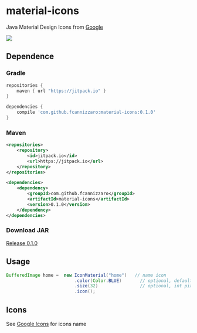 # material-icons
Java Material Design Icons from [Google](https://design.google.com/icons/)

[![](https://jitpack.io/v/fcannizzaro/material-icons.svg)](https://jitpack.io/#fcannizzaro/material-icons)

## Dependence

### Gradle
```gradle
repositories {
    maven { url "https://jitpack.io" }
}

dependencies {
    compile 'com.github.fcannizzaro:material-icons:0.1.0'
}
```

### Maven
```xml
<repositories>
    <repository>
        <id>jitpack.io</id>
        <url>https://jitpack.io</url>
    </repository>
</repositories>

<dependencies>
    <dependency>
        <groupId>com.github.fcannizzaro</groupId>
        <artifactId>material-icons</artifactId>
        <version>0.1.0</version>
    </dependency>
</dependencies>
```

###  Download JAR
[Release 0.1.0](https://github.com/fcannizzaro/material-icons/releases/tag/0.1.0)

## Usage
```java
BufferedImage home =  new IconMaterial("home")   // name icon
                          .color(Color.BLUE)       // optional, default : black
                          .size(32)                // optional, int pixel
                          .icon();
```

## Icons
See [Google Icons](https://design.google.com/icons/) for icons name

